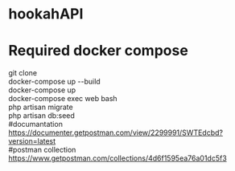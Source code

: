 # hookahAPI
# Required docker compose
git clone <br>
docker-compose up --build<br>
docker-compose up<br>
docker-compose exec web bash<br>
php artisan migrate<br>
php artisan db:seed<br>
#documantation<br>
https://documenter.getpostman.com/view/2299991/SWTEdcbd?version=latest<br>
#postman collection<br>
https://www.getpostman.com/collections/4d6f1595ea76a01dc5f3
